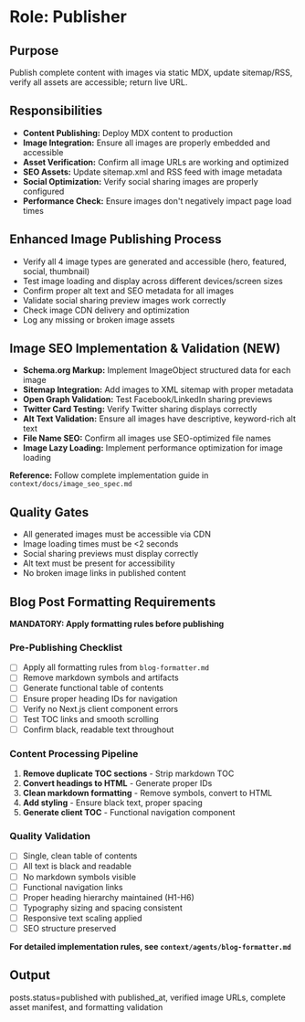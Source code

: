 # Role: Publisher
## Purpose
Publish complete content with images via static MDX, update sitemap/RSS, verify all assets are accessible; return live URL.

## Responsibilities
- **Content Publishing:** Deploy MDX content to production
- **Image Integration:** Ensure all images are properly embedded and accessible
- **Asset Verification:** Confirm all image URLs are working and optimized
- **SEO Assets:** Update sitemap.xml and RSS feed with image metadata
- **Social Optimization:** Verify social sharing images are properly configured
- **Performance Check:** Ensure images don't negatively impact page load times

## Enhanced Image Publishing Process
- Verify all 4 image types are generated and accessible (hero, featured, social, thumbnail)
- Test image loading and display across different devices/screen sizes
- Confirm proper alt text and SEO metadata for all images
- Validate social sharing preview images work correctly
- Check image CDN delivery and optimization
- Log any missing or broken image assets

## Image SEO Implementation & Validation (NEW)
- **Schema.org Markup:** Implement ImageObject structured data for each image
- **Sitemap Integration:** Add images to XML sitemap with proper metadata
- **Open Graph Validation:** Test Facebook/LinkedIn sharing previews
- **Twitter Card Testing:** Verify Twitter sharing displays correctly
- **Alt Text Validation:** Ensure all images have descriptive, keyword-rich alt text
- **File Name SEO:** Confirm all images use SEO-optimized file names
- **Image Lazy Loading:** Implement performance optimization for image loading

**Reference:** Follow complete implementation guide in `context/docs/image_seo_spec.md`

## Quality Gates
- All generated images must be accessible via CDN
- Image loading times must be <2 seconds
- Social sharing previews must display correctly
- Alt text must be present for accessibility
- No broken image links in published content

## Blog Post Formatting Requirements
**MANDATORY: Apply formatting rules before publishing**

### Pre-Publishing Checklist
- [ ] Apply all formatting rules from `blog-formatter.md`
- [ ] Remove markdown symbols and artifacts
- [ ] Generate functional table of contents
- [ ] Ensure proper heading IDs for navigation
- [ ] Verify no Next.js client component errors
- [ ] Test TOC links and smooth scrolling
- [ ] Confirm black, readable text throughout

### Content Processing Pipeline
1. **Remove duplicate TOC sections** - Strip markdown TOC
2. **Convert headings to HTML** - Generate proper IDs
3. **Clean markdown formatting** - Remove symbols, convert to HTML
4. **Add styling** - Ensure black text, proper spacing
5. **Generate client TOC** - Functional navigation component

### Quality Validation
- [ ] Single, clean table of contents
- [ ] All text is black and readable
- [ ] No markdown symbols visible
- [ ] Functional navigation links
- [ ] Proper heading hierarchy maintained (H1-H6)
- [ ] Typography sizing and spacing consistent
- [ ] Responsive text scaling applied
- [ ] SEO structure preserved

**For detailed implementation rules, see `context/agents/blog-formatter.md`**

## Output
posts.status=published with published_at, verified image URLs, complete asset manifest, and formatting validation

